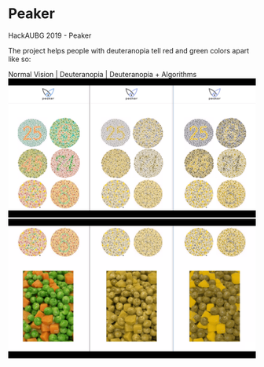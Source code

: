 # Peaker
HackAUBG 2019 - Peaker

The project helps people with deuteranopia tell red and green colors apart like so:


Normal Vision   |   Deuteranopia    |   Deuteranopia + Algorithms
![stress tests](https://github.com/LlaziG/Peaker/blob/master/img/stressTests.png?raw=true)
![stress tests](https://github.com/LlaziG/Peaker/blob/master/img/carrotsExample.png?raw=true)


